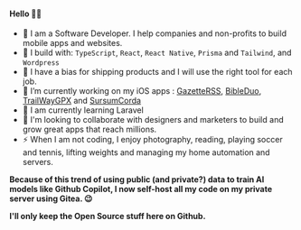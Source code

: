 #### Hello 👋🏽

- 🏢 I am a Software Developer. I help companies and non-profits to build mobile apps and websites.
- 🧰 I build with: `TypeScript`, `React`, `React Native`, `Prisma` and `Tailwind`, and `Wordpress`
- 🚢 I have a bias for shipping products and I will use the right tool for each job.
- 🔭 I’m currently working on my iOS apps :  [GazetteRSS](https://apps.apple.com/fr/app/gazette-rss/id6450015408), [BibleDuo](https://apps.apple.com/fr/app/bibleduo-étudiez-la-bible/id6502559093), [TrailWayGPX](https://apps.apple.com/fr/app/trailway-gpx/id6670142969) and [SursumCorda](https://apps.apple.com/fr/app/sursum-corda/id1615083215)
- 🌱 I am currently learning Laravel
- 🧠 I'm looking to collaborate with designers and marketers to build and grow great apps that reach millions.
- ⚡ When I am not coding, I enjoy photography, reading, playing soccer and tennis, lifting weights and managing my home automation and servers.

**Because of this trend of using public (and private?) data to train AI models like Github Copilot, I now self-host all my code on my private server using Gitea. 😉**

**I'll only keep the Open Source stuff here on Github.**





<!--
**YannickDot/Yannickdot** is a ✨ _special_ ✨ repository because its `README.md` (this file) appears on your GitHub profile.

Here are some ideas to get you started:

- 🔭 I’m currently working on ...
- 🌱 I’m currently learning ...
- 👯 I’m looking to collaborate on ...
- 🤔 I’m looking for help with ...
- 💬 Ask me about ...
- 📫 How to reach me: ...
- 😄 Pronouns: ...
- ⚡ Fun fact: ...
-->
